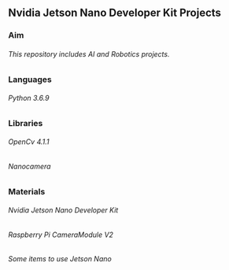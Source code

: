 ## Nvidia Jetson Nano Developer Kit Projects

### Aim
###### This repository includes AI and Robotics projects.

### Languages
###### Python 3.6.9

### Libraries
###### OpenCv 4.1.1
###### Nanocamera

### Materials
###### Nvidia Jetson Nano Developer Kit
###### Raspberry Pi CameraModule V2
###### Some items to use Jetson Nano


